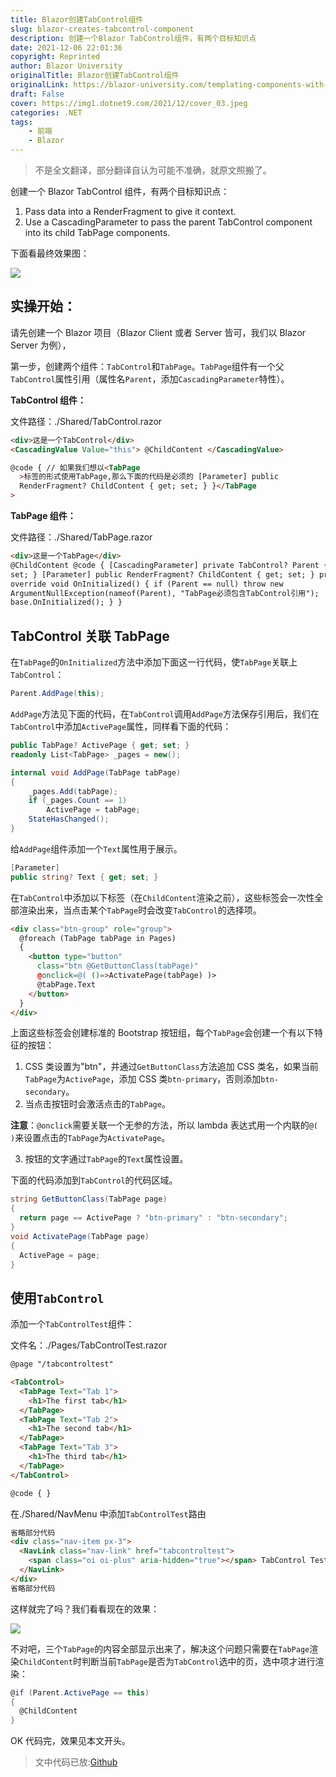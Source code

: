 ```yaml
---
title: Blazor创建TabControl组件
slug: blazor-creates-tabcontrol-component
description: 创建一个Blazor TabControl组件，有两个目标知识点
date: 2021-12-06 22:01:36
copyright: Reprinted
author: Blazor University
originalTitle: Blazor创建TabControl组件
originalLink: https://blazor-university.com/templating-components-with-renderfragements/creating-a-tabcontrol/
draft: False
cover: https://img1.dotnet9.com/2021/12/cover_03.jpeg
categories: .NET
tags: 
    - 前端
    - Blazor
---
```


> 不是全文翻译，部分翻译自认为可能不准确，就原文照搬了。

创建一个 Blazor TabControl 组件，有两个目标知识点：

1. Pass data into a RenderFragment to give it context.
2. Use a CascadingParameter to pass the parent TabControl component into its child TabPage components.

下面看最终效果图：

![](https://img1.dotnet9.com/2021/12/0301.gif)

## 实操开始：

请先创建一个 Blazor 项目（Blazor Client 或者 Server 皆可，我们以 Blazor Server 为例），

第一步，创建两个组件：`TabControl`和`TabPage`。`TabPage`组件有一个父`TabControl`属性引用（属性名`Parent`，添加`CascadingParameter`特性）。

**TabControl 组件：**

文件路径：./Shared/TabControl.razor

```html
<div>这是一个TabControl</div>
<CascadingValue Value="this"> @ChildContent </CascadingValue>

@code { // 如果我们想以<TabPage
  >标签的形式使用TabPage,那么下面的代码是必须的 [Parameter] public
  RenderFragment? ChildContent { get; set; } }</TabPage
>
```

**TabPage 组件：**

文件路径：./Shared/TabPage.razor

```html
<div>这是一个TabPage</div>
@ChildContent @code { [CascadingParameter] private TabControl? Parent { get;
set; } [Parameter] public RenderFragment? ChildContent { get; set; } protected
override void OnInitialized() { if (Parent == null) throw new
ArgumentNullException(nameof(Parent), "TabPage必须包含TabControl引用");
base.OnInitialized(); } }
```

## TabControl 关联 TabPage

在`TabPage`的`OnInitialized`方法中添加下面这一行代码，使`TabPage`关联上`TabControl`：

```C#
Parent.AddPage(this);
```

`AddPage`方法见下面的代码，在`TabControl`调用`AddPage`方法保存引用后，我们在`TabControl`中添加`ActivePage`属性，同样看下面的代码：

```C#
public TabPage? ActivePage { get; set; }
readonly List<TabPage> _pages = new();

internal void AddPage(TabPage tabPage)
{
    _pages.Add(tabPage);
    if (_pages.Count == 1)
        ActivePage = tabPage;
    StateHasChanged();
}
```

给`AddPage`组件添加一个`Text`属性用于展示。

```C#
[Parameter]
public string? Text { get; set; }
```

在`TabControl`中添加以下标签（在`ChildContent`渲染之前），这些标签会一次性全部渲染出来，当点击某个`TabPage`时会改变`TabControl`的选择项。

```html
<div class="btn-group" role="group">
  @foreach (TabPage tabPage in Pages)
  {
    <button type="button"
      class="btn @GetButtonClass(tabPage)"
      @onclick=@( ()=>ActivatePage(tabPage) )>
      @tabPage.Text
    </button>
  }
</div>
```

上面这些标签会创建标准的 Bootstrap 按钮组，每个`TabPage`会创建一个有以下特征的按钮：

1. CSS 类设置为"btn"，并通过`GetButtonClass`方法追加 CSS 类名，如果当前`TabPage`为`ActivePage`，添加 CSS 类`btn-primary`，否则添加`btn-secondary`。
2. 当点击按钮时会激活点击的`TabPage`。

**注意**：`@onclick`需要关联一个无参的方法，所以 lambda 表达式用一个内联的`@( )`来设置点击的`TabPage`为`ActivatePage`。

3. 按钮的文字通过`TabPage`的`Text`属性设置。

下面的代码添加到`TabControl`的代码区域。

```C#
string GetButtonClass(TabPage page)
{
  return page == ActivePage ? "btn-primary" : "btn-secondary";
}
void ActivatePage(TabPage page)
{
  ActivePage = page;
}
```

## 使用`TabControl`

添加一个`TabControlTest`组件：

文件名：./Pages/TabControlTest.razor

```html
@page "/tabcontroltest"

<TabControl>
  <TabPage Text="Tab 1">
    <h1>The first tab</h1>
  </TabPage>
  <TabPage Text="Tab 2">
    <h1>The second tab</h1>
  </TabPage>
  <TabPage Text="Tab 3">
    <h1>The third tab</h1>
  </TabPage>
</TabControl>

@code { }
```

在./Shared/NavMenu 中添加`TabControlTest`路由

```html
省略部分代码
<div class="nav-item px-3">
  <NavLink class="nav-link" href="tabcontroltest">
    <span class="oi oi-plus" aria-hidden="true"></span> TabControl Test
  </NavLink>
</div>
省略部分代码
```

这样就完了吗？我们看看现在的效果：

![](https://img1.dotnet9.com/2021/12/0302.png)

不对吧，三个`TabPage`的内容全部显示出来了，解决这个问题只需要在`TabPage`渲染`ChildContent`时判断当前`TabPage`是否为`TabControl`选中的页，选中项才进行渲染：

```C#
@if (Parent.ActivePage == this)
{
  @ChildContent
}
```

OK 代码完，效果见本文开头。

> 文中代码已放:[Github](https://github.com/dotnet9/BlazorDemo)
